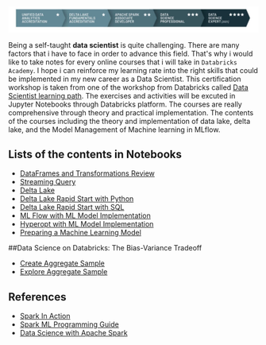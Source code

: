 <img src="https://github.com/naiborhujosua/Data-Scientist-learning-path-using-databricks/blob/main/dspath.JPG"/>

Being a self-taught **data scientist** is quite challenging. There are many factors that i have to face in order to advance this field. That's why i would like to take notes for every online courses that i will take in `Databricks Academy`. I hope i can reinforce my learning rate into the right skills that could be implemented in my new career as a Data Scientist. This certification workshop is taken from one of the workshop from Databricks called [Data Scientist learning path](https://academy.databricks.com/data-scientist). The exercises and activities will be excuted in Jupyter Notebooks through Databricks platform. The courses are really comprehensive through theory and practical implementation. The contents of the courses including the theory and implementation of data lake, delta lake, and the Model Management of Machine learning in MLflow.

## Lists of the contents in Notebooks
- [DataFrames and Transformations Review](https://databricks-prod-cloudfront.cloud.databricks.com/public/4027ec902e239c93eaaa8714f173bcfc/1307471317546243/486226766661417/7821299644323399/latest.html)
- [Streaming Query](https://databricks-prod-cloudfront.cloud.databricks.com/public/4027ec902e239c93eaaa8714f173bcfc/1307471317546243/486226766661353/7821299644323399/latest.html)
- [Delta Lake](https://databricks-prod-cloudfront.cloud.databricks.com/public/4027ec902e239c93eaaa8714f173bcfc/1307471317546243/486226766661512/7821299644323399/latest.html)
-  [Delta Lake Rapid Start with Python](https://databricks-prod-cloudfront.cloud.databricks.com/public/4027ec902e239c93eaaa8714f173bcfc/1307471317546243/2437520878414307/7821299644323399/latest.html)
- [Delta Lake Rapid Start with SQL](https://databricks-prod-cloudfront.cloud.databricks.com/public/4027ec902e239c93eaaa8714f173bcfc/1307471317546243/4225198021450387/7821299644323399/latest.html)
- [ML Flow with ML Model Implementation](https://databricks-prod-cloudfront.cloud.databricks.com/public/4027ec902e239c93eaaa8714f173bcfc/1307471317546243/1616830359585388/7821299644323399/latest.html)
- [Hyperopt with ML Model Implementation](https://databricks-prod-cloudfront.cloud.databricks.com/public/4027ec902e239c93eaaa8714f173bcfc/1307471317546243/1616830359585188/7821299644323399/latest.html)
- [Preparing a Machine Learning Model](https://databricks-prod-cloudfront.cloud.databricks.com/public/4027ec902e239c93eaaa8714f173bcfc/1307471317546243/4043315233773860/7821299644323399/latest.html
)

##Data Science on Databricks: The Bias-Variance Tradeoff
- [Create Aggregate Sample](https://databricks-prod-cloudfront.cloud.databricks.com/public/4027ec902e239c93eaaa8714f173bcfc/1307471317546243/2803333249888741/7821299644323399/latest.html)
- [Explore Aggregate Sample]()

## References
- [Spark In Action](https://www.amazon.com/Spark-Action-Jean-Georges-Perrin/dp/1617295523)
- [Spark ML Programming Guide]( https://spark.apache.org/docs/1.2.2/ml-guide.html)
- [Data Science with Apache Spark](https://george-jen.gitbook.io/data-science-and-apache-spark/)
